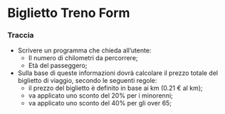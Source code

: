# Biglietto Treno Form

### Traccia

- Scrivere un programma che chieda all’utente:
    - Il numero di chilometri da percorrere;
    - Età del passeggero;
- Sulla base di queste informazioni dovrà calcolare il prezzo totale del biglietto di viaggio, secondo le seguenti regole:
    - il prezzo del biglietto è definito in base ai km (0.21 € al km);
    - va applicato uno sconto del 20% per i minorenni;
    - va applicato uno sconto del 40% per gli over 65;
